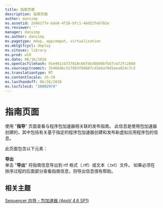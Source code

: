 ```yaml
---
title: 指南页面
description: 指南页面
author: dansimp
ms.assetid: 2d461f7e-bde0-4f20-bfc1-46d52feb701e
ms.reviewer: ''
manager: dansimp
ms.author: dansimp
ms.pagetype: mdop, appcompat, virtualization
ms.mktglfcycl: deploy
ms.sitesec: library
ms.prod: w10
ms.date: 06/16/2016
ms.openlocfilehash: 91e961cb737818c66fde30b89bfb57c472fc2868
ms.sourcegitcommit: 354664bc527d93f80687cd2eba70d1eea024c7c3
ms.translationtype: MT
ms.contentlocale: zh-CN
ms.lasthandoff: 06/26/2020
ms.locfileid: "10802974"
---
```

# 指南页面


使用 "**指导**" 页面查看与程序包加速器相关联的发布指南。 此信息是使用包加速器创建的，其中包括有关基于指定的程序包加速器创建和发布新虚拟应用程序包的信息。

此页面包含以下元素：

<a href="" id="export"></a>**导出**  
单击 "**导出**" 将指南信息导出到 rtf 格式（.rtf）或文本（.txt）文件。 如果必须在排序过程的后面部分查看指南信息，则导出信息很有帮助。

## 相关主题


[Sequencer 向导 - 包加速器 (AppV 4.6 SP1)](sequencer-wizard---package-accelerator--appv-46-sp1-.md)

 

 





